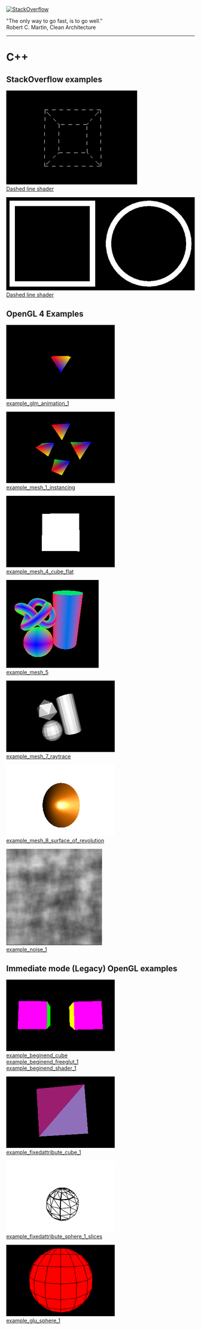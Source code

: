 [![StackOverflow](https://stackexchange.com/users/flair/7322082.png)](https://stackoverflow.com/users/5577765/rabbid76?tab=profile)

"The only way to go fast, is to go well."  
Robert C. Martin, Clean Architecture

---

# C++

## StackOverflow examples

[![Dashed line shader](../documentation/image/dashed_cube.gif)](https://github.com/Rabbid76/graphics-snippets/blob/master/documentation/dashed_line_shader.md)  
[Dashed line shader](https://github.com/Rabbid76/graphics-snippets/blob/master/documentation/dashed_line_shader.md)

[![Dashed line shader](../documentation/image/thick_line_2.png)](https://github.com/Rabbid76/graphics-snippets/blob/master/documentation/thick_line_shader.md)  
[Dashed line shader](https://github.com/Rabbid76/graphics-snippets/blob/master/documentation/thick_line_shader.md)

## OpenGL 4 Examples

[![example_glm_animation_1](../screenshot/example/cpp/opengl/example_glm_animation_1.gif)](../example/cpp/opengl/example_glm_animation_1.cpp)  
[example_glm_animation_1](../example/cpp/opengl/example_glm_animation_1.cpp)

[![example_mesh_1_instancing](../screenshot/example/cpp/opengl/example_mesh_1_instancing.gif)](../example/cpp/opengl/example_mesh_1_instancing.cpp)  
[example_mesh_1_instancing](../example/cpp/opengl/example_mesh_1_instancing.cpp)

[![ example_mesh_4_cube_flat](../screenshot/example/cpp/opengl/example_mesh_4_cube_flat.gif)](../example/cpp/opengl/example_mesh_4_cube_flat.cpp)  
[example_mesh_4_cube_flat](../example/cpp/opengl/example_mesh_4_cube_flat.cpp)

[![example_mesh_5](../screenshot/example/cpp/opengl/example_mesh_5.png)](../example/cpp/opengl/example_mesh_5.cpp)  
[example_mesh_5](../example/cpp/opengl/example_mesh_5.cpp)

[![example_mesh_7_raytrace](../screenshot/example/cpp/opengl/example_mesh_7_raytrace.gif)](../example/cpp/opengl/example_mesh_7_raytrace.cpp)  
[example_mesh_7_raytrace](../example/cpp/opengl/example_mesh_7_raytrace.cpp)

[![example_mesh_8_surface_of_revolution](../screenshot/example/cpp/opengl/example_mesh_8_surface_of_revolution.gif)](../example/cpp/opengl/example_mesh_8_surface_of_revolution.cpp)  
[example_mesh_8_surface_of_revolution](../example/cpp/opengl/example_mesh_8_surface_of_revolution.cpp)

[![example_noise_1](../screenshot/example/cpp/opengl/example_noise_1.png)](../example/cpp/opengl/example_noise_1.cpp)  
[example_noise_1](../example/cpp/opengl/example_noise_1.cpp)

## Immediate mode (Legacy) OpenGL examples

![example_beginend_cube](../screenshot/example/cpp/opengl_legacy/example_beginend_cube.gif)  
[example_beginend_cube](../example/cpp/opengl_legacy/example_beginend_cube.cpp)  
[example_beginend_freeglut_1](../example/cpp/opengl_legacy/example_beginend_freeglut_1.cpp)  
[example_beginend_shader_1](../example/cpp/opengl_legacy/example_beginend_shader_1.cpp)

[![example_fixedattribute_cube_1](../screenshot/example/cpp/opengl_legacy/example_fixedattribute_cube_1.gif)](../example/cpp/opengl_legacy/example_fixedattribute_cube_1.cpp)  
[example_fixedattribute_cube_1](../example/cpp/opengl_legacy/example_fixedattribute_cube_1.cpp)

[![example_fixedattribute_sphere_1_slices](../screenshot/example/cpp/opengl_legacy/example_fixedattribute_sphere_1_slices.gif)](../example/cpp/opengl_legacy/example_fixedattribute_sphere_1_slices.cpp)  
[example_fixedattribute_sphere_1_slices](../example/cpp/opengl_legacy/example_fixedattribute_sphere_1_slices.cpp)

[![example_glu_sphere_1](../screenshot/example/cpp/opengl_legacy/example_glu_sphere_1.gif)](../example/cpp/opengl_legacy/example_glu_sphere_1.cpp)  
[example_glu_sphere_1](../example/cpp/opengl_legacy/example_glu_sphere_1.cpp)
